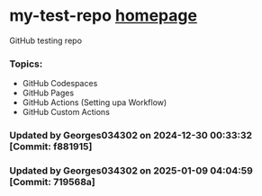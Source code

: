 # my-test-repo <a href="https://georges034302.github.io/my-test-repo/"> homepage</a>

GitHub testing repo 

### Topics:
* GitHub Codespaces
* GitHub Pages
* GitHub Actions (Setting upa Workflow)
* GitHub Custom Actions 

### Updated by Georges034302 on 2024-12-30 00:33:32 [Commit: f881915]
### Updated by Georges034302 on 2025-01-09 04:04:59 [Commit: 719568a]
